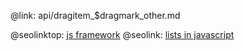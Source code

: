 @link: api/dragitem_$dragmark_other.md

@seolinktop: [js framework](https://webix.com)
@seolink: [lists in javascript](https://webix.com/widget/list/)